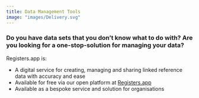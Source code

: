 ```yaml
---
title: Data Management Tools
image: "images/Delivery.svg"
---
```

### Do you have data sets that you don’t know what to do with? Are you looking for a one-stop-solution for managing your data?

Registers.app is:

- A digital service for creating, managing and sharing linked reference data with accuracy and ease
- Available for free via our open platform at [Registers.app](https://registers.app)
- Available as a bespoke service and solution for organisations
